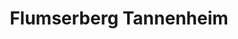 ---
title: Flumserberg Tannenheim
url: /flumserberg-tannenheim/
latitude: 47.09
longitude: 9.303
---